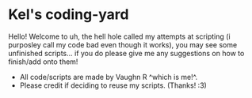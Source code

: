 # Kel's coding-yard
Hello! Welcome to uh, the hell hole called my attempts at scripting (i purposley call my code bad even though it works), you may see some unfinished scripts... if you do please give me any suggestions on how to finish/add onto them!

- All code/scripts are made by Vaughn R ^which is me!^.
- Please credit if deciding to reuse my scripts. (Thanks! :3)
